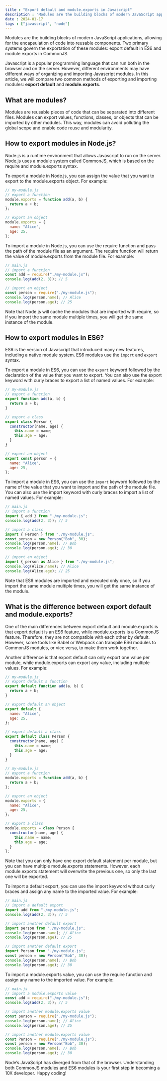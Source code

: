 ```yaml
---
title : "Export default and module.exports in Javascript"
description : "Modules are the building blocks of modern JavaScript applications, allowing for the encapsulation of code into reusable components. Two primary systems govern the exportation of these modules: export default in ES6 and module.exports in CommonJS. "
date : 2024-01-17
tags : ["javascript", "node"]
---
```


Modules are the building blocks of modern JavaScript applications, allowing for the encapsulation of code into reusable components. Two primary systems govern the exportation of these modules: export default in ES6 and module.exports in CommonJS.

<!-- more -->

Javascript is a popular programming language that can run both in the browser and on the server. However, different environments may have different ways of organizing and importing Javascript modules. In this article, we will compare two common methods of exporting and importing modules: **export default** and **module.exports**.


## What are modules?
Modules are reusable pieces of code that can be separated into different files. Modules can export values, functions, classes, or objects that can be imported by other modules. This way, modules can avoid polluting the global scope and enable code reuse and modularity.

## How to export modules in Node.js?
Node.js is a runtime environment that allows Javascript to run on the server. Node.js uses a module system called CommonJS, which is based on the require and module.exports syntax.

To export a module in Node.js, you can assign the value that you want to export to the module.exports object. For example:

```javascript
// my-module.js
// export a function
module.exports = function add(a, b) {
  return a + b;
};

// export an object
module.exports = {
  name: "Alice",
  age: 25,
};
```

To import a module in Node.js, you can use the require function and pass the path of the module file as an argument. The require function will return the value of module.exports from the module file. For example:

```javascript
// main.js
// import a function
const add = require("./my-module.js");
console.log(add(2, 3)); // 5

// import an object
const person = require("./my-module.js");
console.log(person.name); // Alice
console.log(person.age); // 25
```

Note that Node.js will cache the modules that are imported with require, so if you import the same module multiple times, you will get the same instance of the module.

## How to export modules in ES6?
ES6 is the  version of Javascript that introduced many new features, including a native module system. ES6 modules use the `import` and `export` syntax.

To export a module in ES6, you can use the `export` keyword followed by the declaration of the value that you want to export. You can also use the export keyword with curly braces to export a list of named values. For example:

```javascript
// my-module.js
// export a function
export function add(a, b) {
  return a + b;
}

// export a class
export class Person {
  constructor(name, age) {
    this.name = name;
    this.age = age;
  }
}

// export an object
export const person = {
  name: "Alice",
  age: 25,
};
```

To import a module in ES6, you can use the `import` keyword followed by the name of the value that you want to import and the path of the module file. You can also use the import keyword with curly braces to import a list of named values. For example:

```javascript
// main.js
// import a function
import { add } from "./my-module.js";
console.log(add(2, 3)); // 5

// import a class
import { Person } from "./my-module.js";
const person = new Person("Bob", 30);
console.log(person.name); // Bob
console.log(person.age); // 30

// import an object
import { person as Alice } from "./my-module.js";
console.log(Alice.name); // Alice
console.log(Alice.age); // 25
```
Note that ES6 modules are imported and executed only once, so if you import the same module multiple times, you will get the same instance of the module.

## What is the difference between export default and module.exports?
One of the main differences between export default and module.exports is that export default is an ES6 feature, while module.exports is a CommonJS feature. Therefore, they are not compatible with each other by default. However, some tools like Babel or Webpack can transpile ES6 modules to CommonJS modules, or vice versa, to make them work together.

Another difference is that export default can only export one value per module, while module.exports can export any value, including multiple values. For example:

```javascript
// my-module.js
// export default a function
export default function add(a, b) {
  return a + b;
}

// export default an object
export default {
  name: "Alice",
  age: 25,
};

// export default a class
export default class Person {
  constructor(name, age) {
    this.name = name;
    this.age = age;
  }
}
```

```javascript
// my-module.js
// export a function
module.exports = function add(a, b) {
  return a + b;
};

// export an object
module.exports = {
  name: "Alice",
  age: 25,
};

// export a class
module.exports = class Person {
  constructor(name, age) {
    this.name = name;
    this.age = age;
  }
};
```

Note that you can only have one export default statement per module, but you can have multiple module.exports statements. However, each module.exports statement will overwrite the previous one, so only the last one will be exported.

To import a default export, you can use the import keyword without curly braces and assign any name to the imported value. For example:

```javascript
// main.js
// import a default export
import add from "./my-module.js";
console.log(add(2, 3)); // 5

// import another default export
import person from "./my-module.js";
console.log(person.name); // Alice
console.log(person.age); // 25

// import another default export
import Person from "./my-module.js";
const person = new Person("Bob", 30);
console.log(person.name); // Bob
console.log(person.age); // 30
```

To import a module.exports value, you can use the require function and assign any name to the imported value. For example:
```javascript
// main.js
// import a module.exports value
const add = require("./my-module.js");
console.log(add(2, 3)); // 5

// import another module.exports value
const person = require("./my-module.js");
console.log(person.name); // Alice
console.log(person.age); // 25

// import another module.exports value
const Person = require("./my-module.js");
const person = new Person("Bob", 30);
console.log(person.name); // Bob
console.log(person.age); // 30
```
Node’s JavaScript has diverged from that of the browser. Understanding both CommonJS modules and ES6 modules is your first step in becoming a 10X developer. Happy coding!